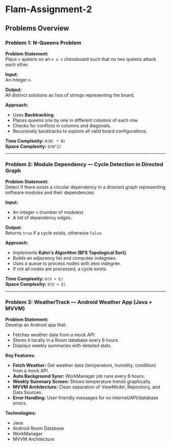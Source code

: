 # Flam-Assignment-2

## Problems Overview

### Problem 1: N-Queens Problem

**Problem Statement:**  
Place `n` queens on an `n x n` chessboard such that no two queens attack each other.

**Input:**  
An integer `n`.

**Output:**  
All distinct solutions as lists of strings representing the board.

**Approach:**  
- Uses **Backtracking**.
- Places queens one by one in different columns of each row.
- Checks for conflicts in columns and diagonals.
- Recursively backtracks to explore all valid board configurations.

**Time Complexity:** `O(N! * N)`  
**Space Complexity:** `O(N^2)`

---

### Problem 2: Module Dependency — Cycle Detection in Directed Graph

**Problem Statement:**  
Detect if there exists a circular dependency in a directed graph representing software modules and their dependencies.

**Input:**  
- An integer `n` (number of modules)
- A list of dependency edges.

**Output:**  
Returns `true` if a cycle exists, otherwise `false`.

**Approach:**  
- Implements **Kahn's Algorithm (BFS Topological Sort)**.
- Builds an adjacency list and computes indegrees.
- Uses a queue to process nodes with zero indegree.
- If not all nodes are processed, a cycle exists.

**Time Complexity:** `O(V + E)`  
**Space Complexity:** `O(V + E)`

---

### Problem 3: WeatherTrack — Android Weather App (Java + MVVM)

**Problem Statement:**  
Develop an Android app that:
- Fetches weather data from a mock API.
- Stores it locally in a Room database every 6 hours.
- Displays weekly summaries with detailed stats.

**Key Features:**
- **Fetch Weather:** Get weather data (temperature, humidity, condition) from a mock API.
- **Auto Background Sync:** WorkManager job runs every 6 hours.
- **Weekly Summary Screen:** Shows temperature trends graphically.
- **MVVM Architecture:** Clean separation of ViewModel, Repository, and Data Sources.
- **Error Handling:** User-friendly messages for no internet/API/database errors.

**Technologies:**
- Java
- Android Room Database
- WorkManager
- MVVM Architecture
